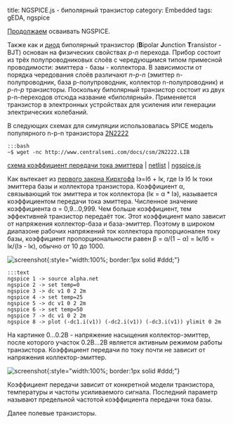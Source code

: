 title: NGSPICE.js - биполярный транзистор
category: Embedded 
tags: gEDA, ngspice

[Продолжаем]({filename}../2016-10-28-ngspice-introduction/2016-10-28-ngspice-introduction.md) осваивать NGSPICE.

Также как и [диод]({filename}../2016-10-31-ngspice-diode/2016-10-31-ngspice-diode.md) биполярный транзистор (**B**ipolar **J**unction **T**ransistor - BJT)  основан на физических свойствах *p-n* перехода. Прибор состоит из трёх полупроводниковых слоёв с чередующимся типом примесной проводимости: эмиттера - базы - коллектора. В зависимости от порядка чередования слоёв различают *n-p-n* (эмиттер n-полупроводник, база p-полупроводник, коллектор n-полупроводник) и *p-n-p* транзисторы. Поскольку биполярный транзистор состоит из двух p-n-переходов отсюда название «биполярный». Применяется транзистор в электронных устройствах для усиления или генерации электрических колебаний.

В следующих схемах для симуляции использовалась SPICE модель популярного n-p-n транзистора [2N2222]({attach}2N2222.LIB)

    :::bash
    ~$ wget -nc http://www.centralsemi.com/docs/csm/2N2222.LIB

[схема коэффициент передачи тока эмиттера]({attach}alpha.sch) | [netlist]({attach}alpha.net) | [ngspice.js](https://ngspice.js.org/?gist=bb2492380d572bb61a545a6c474f3673)

Как вытекает из [первого закона Кирхгофа]({filename}../2016-10-28-ngspice-introduction/2016-10-28-ngspice-introduction.md) Iэ=Iб + Iк, где Iэ Iб Iк токи эмиттера базы и коллектора транзистора. Коэффициент α, связывающий ток эмиттера и ток коллектора (Iк = α * Iэ), называется коэффициентом передачи тока эмиттера. Численное значение коэффициента α = 0,9...0,999. Чем больше коэффициент, тем эффективней транзистор передаёт ток. Этот коэффициент мало зависит от напряжения коллектор-база и база-эмиттер. Поэтому в широком диапазоне рабочих напряжений ток коллектора пропорционален току базы, коэффициент пропорциональности равен β = α/(1 − α) = Iк/Iб = Iк/(Iэ - Iк), обычно от 10 до 1000.

![screenshot]({attach}show-img-alpha.png){:style="width:100%; border:1px solid #ddd;"}

    :::text
    ngspice 1 -> source alpha.net
    ngspice 2 -> set temp=0
    ngspice 3 -> dc v1 0 2 2m
    ngspice 4 -> set temp=25
    ngspice 5 -> dc v1 0 2 2m
    ngspice 6 -> set temp=50
    ngspice 7 -> dc v1 0 2 2m
    ngspice 8 -> plot (-dc1.i(v1)) (-dc2.i(v1)) (-dc3.i(v1)) ylimit 0 2m

На картинке 0...0.2В - напряжение насыщения коллектор-эмиттер, после которого участок 0.2В...2В является активным режимом работы транзистора. Коэффициент передачи по току почти не зависит от напряжения коллектор-эмиттер.

![screenshot]({attach}alpha-canvas.png){:style="width:100%; border:1px solid #ddd;"}

Коэффициент передачи зависит от конкретной модели транзистора, температуры и частоты усиливаемого сигнала. Последний параметр называют предельной частотой коэффициента передачи тока базы.

Далее полевые транзисторы.